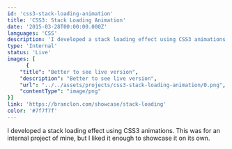 ```yaml
---
id: 'css3-stack-loading-animation'
title: 'CSS3: Stack Loading Animation'
date: '2015-03-28T00:00:00.000Z'
languages: 'CSS'
description: 'I developed a stack loading effect using CSS3 animations. This was for an internal project of mine, but I liked it enough to showcase it on its own.'
type: 'Internal'
status: 'Live'
images: [
      {
	"title": "Better to see live version",
	"description": "Better to see live version",
	"url": "../../assets/projects/css3-stack-loading-animation/0.png",
	"contentType": "image/png"
}]
link: 'https://branclon.com/showcase/stack-loading'
color: '#7f7f7f'
---
```


I developed a stack loading effect using CSS3 animations. This was for an internal project of mine, but I liked it enough to showcase it on its own.
